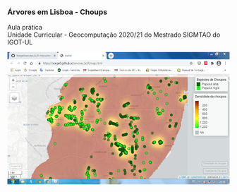 <h3>Árvores em Lisboa - Choups</h3><p></p>
Aula prática<br>
Unidade Curricular - Geocomputação 2020/21 do Mestrado SIGMTAO do IGOT-UL<p></p>
<img src="trees_r.PNG" alt="image" width="" height="300">
